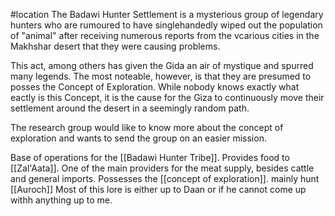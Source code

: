 #location 
The Badawi  Hunter Settlement is a mysterious group of legendary hunters who are rumoured to have singlehandedly wiped out the population of "animal" after receiving numerous reports from the vcarious cities in the Makhshar desert that they were causing problems.

This act, among others has given the Gida an air of mystique and spurred many legends. The most noteable, however, is that they are presumed to posses the Concept of Exploration. While nobody knows exactly what eactly is this Concept, it is the cause for the Giza to continuously move their settlement around the desert in a seemingly random path.

The research group would like to know more about the concept of exploration and wants to send the group on an easier mission.



Base of operations for the [[Badawi Hunter Tribe]]. Provides food to [[Zal'Aata]]. One of the main providers for the meat supply, besides cattle and general imports. Possesses the [[concept of exploration]]. mainly hunt [[Auroch]] Most of this lore is either up to Daan or if he cannot come up withh anything up to me.